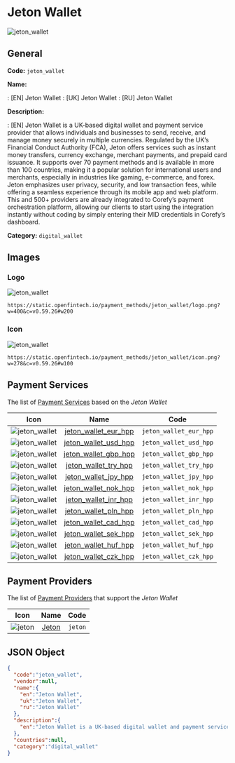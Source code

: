 
# Jeton Wallet 
![jeton_wallet](https://static.openfintech.io/payment_methods/jeton_wallet/logo.png?w=400&c=v0.59.26#w200)  

## General 
**Code:** `jeton_wallet` 
 
**Name:** 
 
:	[EN] Jeton Wallet 
:	[UK] Jeton Wallet 
:	[RU] Jeton Wallet 
 
**Description:** 
 
: [EN] Jeton Wallet is a UK-based digital wallet and payment service provider that allows individuals and businesses to send, receive, and manage money securely in multiple currencies. Regulated by the UK’s Financial Conduct Authority (FCA), Jeton offers services such as instant money transfers, currency exchange, merchant payments, and prepaid card issuance. It supports over 70 payment methods and is available in more than 100 countries, making it a popular solution for international users and merchants, especially in industries like gaming, e-commerce, and forex. Jeton emphasizes user privacy, security, and low transaction fees, while offering a seamless experience through its mobile app and web platform. This and 500+ providers are already integrated to Corefy’s payment orchestration platform, allowing our clients to start using the integration instantly without coding by simply entering their MID credentials in Corefy’s dashboard. 
 
**Category:** `digital_wallet` 
 

## Images 

### Logo 
![jeton_wallet](https://static.openfintech.io/payment_methods/jeton_wallet/logo.png?w=400&c=v0.59.26#w200)  

```
https://static.openfintech.io/payment_methods/jeton_wallet/logo.png?w=400&c=v0.59.26#w200
```  

### Icon 
![jeton_wallet](https://static.openfintech.io/payment_methods/jeton_wallet/icon.png?w=278&c=v0.59.26#w100)  

```
https://static.openfintech.io/payment_methods/jeton_wallet/icon.png?w=278&c=v0.59.26#w100
```  

## Payment Services 
 
The list of [Payment Services](/payment-services/) based on the _Jeton Wallet_ 

|Icon|Name|Code| 
|:---:|:---:|:---:| 
|![jeton_wallet](https://static.openfintech.io/payment_methods/jeton_wallet/icon.png?w=278&c=v0.59.26#w100) |[jeton_wallet_eur_hpp](/payment-services/jeton_wallet_eur_hpp/)|`jeton_wallet_eur_hpp`| 
|![jeton_wallet](https://static.openfintech.io/payment_methods/jeton_wallet/icon.png?w=278&c=v0.59.26#w100) |[jeton_wallet_usd_hpp](/payment-services/jeton_wallet_usd_hpp/)|`jeton_wallet_usd_hpp`| 
|![jeton_wallet](https://static.openfintech.io/payment_methods/jeton_wallet/icon.png?w=278&c=v0.59.26#w100) |[jeton_wallet_gbp_hpp](/payment-services/jeton_wallet_gbp_hpp/)|`jeton_wallet_gbp_hpp`| 
|![jeton_wallet](https://static.openfintech.io/payment_methods/jeton_wallet/icon.png?w=278&c=v0.59.26#w100) |[jeton_wallet_try_hpp](/payment-services/jeton_wallet_try_hpp/)|`jeton_wallet_try_hpp`| 
|![jeton_wallet](https://static.openfintech.io/payment_methods/jeton_wallet/icon.png?w=278&c=v0.59.26#w100) |[jeton_wallet_jpy_hpp](/payment-services/jeton_wallet_jpy_hpp/)|`jeton_wallet_jpy_hpp`| 
|![jeton_wallet](https://static.openfintech.io/payment_methods/jeton_wallet/icon.png?w=278&c=v0.59.26#w100) |[jeton_wallet_nok_hpp](/payment-services/jeton_wallet_nok_hpp/)|`jeton_wallet_nok_hpp`| 
|![jeton_wallet](https://static.openfintech.io/payment_methods/jeton_wallet/icon.png?w=278&c=v0.59.26#w100) |[jeton_wallet_inr_hpp](/payment-services/jeton_wallet_inr_hpp/)|`jeton_wallet_inr_hpp`| 
|![jeton_wallet](https://static.openfintech.io/payment_methods/jeton_wallet/icon.png?w=278&c=v0.59.26#w100) |[jeton_wallet_pln_hpp](/payment-services/jeton_wallet_pln_hpp/)|`jeton_wallet_pln_hpp`| 
|![jeton_wallet](https://static.openfintech.io/payment_methods/jeton_wallet/icon.png?w=278&c=v0.59.26#w100) |[jeton_wallet_cad_hpp](/payment-services/jeton_wallet_cad_hpp/)|`jeton_wallet_cad_hpp`| 
|![jeton_wallet](https://static.openfintech.io/payment_methods/jeton_wallet/icon.png?w=278&c=v0.59.26#w100) |[jeton_wallet_sek_hpp](/payment-services/jeton_wallet_sek_hpp/)|`jeton_wallet_sek_hpp`| 
|![jeton_wallet](https://static.openfintech.io/payment_methods/jeton_wallet/icon.png?w=278&c=v0.59.26#w100) |[jeton_wallet_huf_hpp](/payment-services/jeton_wallet_huf_hpp/)|`jeton_wallet_huf_hpp`| 
|![jeton_wallet](https://static.openfintech.io/payment_methods/jeton_wallet/icon.png?w=278&c=v0.59.26#w100) |[jeton_wallet_czk_hpp](/payment-services/jeton_wallet_czk_hpp/)|`jeton_wallet_czk_hpp`| 
 

## Payment Providers 
 
The list of [Payment Providers](/payment-providers/) that support the _Jeton Wallet_ 

|Icon|Name|Code| 
|:---:|:---:|:---:| 
|![jeton](https://static.openfintech.io/payment_providers/jeton/icon.png?w=278&c=v0.59.26#w100) |[Jeton](/payment-providers/jeton/)|`jeton`| 
 

## JSON Object 

```json
{
  "code":"jeton_wallet",
  "vendor":null,
  "name":{
    "en":"Jeton Wallet",
    "uk":"Jeton Wallet",
    "ru":"Jeton Wallet"
  },
  "description":{
    "en":"Jeton Wallet is a UK-based digital wallet and payment service provider that allows individuals and businesses to send, receive, and manage money securely in multiple currencies. Regulated by the UK\u2019s Financial Conduct Authority (FCA), Jeton offers services such as instant money transfers, currency exchange, merchant payments, and prepaid card issuance. It supports over 70 payment methods and is available in more than 100 countries, making it a popular solution for international users and merchants, especially in industries like gaming, e-commerce, and forex. Jeton emphasizes user privacy, security, and low transaction fees, while offering a seamless experience through its mobile app and web platform. This and 500+ providers are already integrated to Corefy\u2019s payment orchestration platform, allowing our clients to start using the integration instantly without coding by simply entering their MID credentials in Corefy\u2019s dashboard."
  },
  "countries":null,
  "category":"digital_wallet"
}
```  
